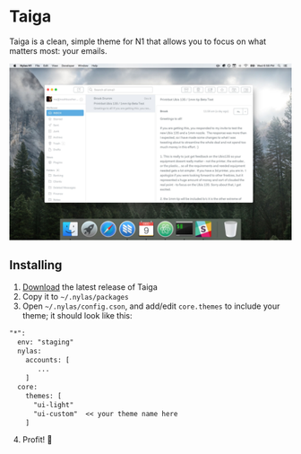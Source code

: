 # Taiga

Taiga is a clean, simple theme for N1 that allows you to focus on what matters most: your emails.

![](./preview.jpg)

## Installing

1. [Download](https://github.com/noahbuscher/N1-Taiga/releases) the latest release of Taiga
2. Copy it to `~/.nylas/packages`
3. Open `~/.nylas/config.cson`, and add/edit `core.themes` to include your theme; it should look like this:
```
"*":
  env: "staging"
  nylas:
    accounts: [
       ...
    ]
  core:
    themes: [
      "ui-light"
      "ui-custom"  << your theme name here
    ]
```
4. Profit! :money_with_wings:
